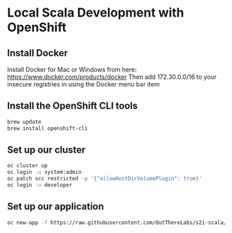 # Local Scala Development with OpenShift

## Install Docker
Install Docker for Mac or Windows from here: https://www.docker.com/products/docker
Then add 172.30.0.0/16 to your insecure registries in using the Docker menu bar item

## Install the OpenShift CLI tools
```bash
brew update
brew install openshift-cli
```

## Set up our cluster
```bash
oc cluster up
oc login -u system:admin
oc patch scc restricted -p '{"allowHostDirVolumePlugin": true}'
oc login -u developer
```

## Set up our application
```bash
oc new-app -f https://raw.githubusercontent.com/OutThereLabs/s2i-scala/master/local-development.yaml --param="SOURCE_PATH=${PWD}"
```
